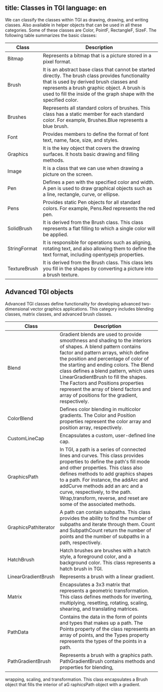 title: Classes in TGI
language: en
---

We can classify the classes within TGI as drawing, drawing, and writing classes. Also available in helper objects that can be used in all these categories. Some of these classes are Color, PointF, RectangleF, SizeF. The following table summarizes the basic classes:

| Class | Description                                                                                                          |
| -------- | -------------------------------------------------------------------------------------------------------------------- |
| Bitmap   | Represents a bitmap that is a picture stored in a pixel format. |
| Brush   | It is an abstract base class that cannot be started directly. The brush class provides functionality that is used by derived brush classes and represents a brush graphic object. A brush is used to fill the inside of the graph shape with the specified color. |
| Brushes   | Represents all standard colors of brushes. This class has a static member for each standard color. For example, Brushes.Blue represents a blue brush. |
| Font | Provides members to define the format of font text, name, face, size, and styles. |
| Graphics | It is the key object that covers the drawing surfaces. It hosts basic drawing and filling methods.|
| Image | It is a class that we can use when drawing a picture on the screen.
| Pen | Defines a pen with the specified color and width. A pen is used to draw graphical objects such as a line, rectangle, curve, or ellipse.|
| Pens | Provides static Pen objects for all standard colors. For example, Pens.Red represents the red pen.|
| SolidBrush | It is derived from the Brush class. This class represents a flat filling to which a single color will be applied.|
| StringFormat | It is responsible for operations such as aligning, rotating text, and also allowing them to define the text format, including opentypejs properties.|
| TextureBrush | It is derived from the Brush class. This class lets you fill in the shapes by converting a picture into a brush texture.

## Advanced TGI objects

Advanced TGI classes define functionality for developing advanced two-dimensional vector graphics applications. This category includes blending classes, matrix classes, and advanced brush classes.

| Class | Description                                                                                                          |
| -------- | -------------------------------------------------------------------------------------------------------------------- |
| Blend | Gradient blends are used to provide smoothness and shading to the interiors of shapes. A blend pattern contains factor and pattern arrays, which define the position and percentage of color of the starting and ending colors. The Blend class defines a blend pattern, which uses LinearGradientBrush to fill the shapes. The Factors and Positions properties represent the array of blend factors and array of positions for the gradient, respectively.
| ColorBlend | Defines color blending in multicolor gradients. The Color and Position properties represent the color array and position array, respectively.|
| CustomLineCap | Encapsulates a custom, user-defined line cap.|
| GraphicsPath | In TGI, a path is a series of connected lines and curves. This class provides properties to define the path's fill mode and other properties. This class also defines methods to add graphics shapes to a path. For instance, the addArc and addCurve methods add an arc and a curve, respectively, to the path. Wrap,transform, reverse, and reset are some of the associated methods.|
| GraphicsPathIterator | A path can contain subpaths. This class provides the ability to find the number of subpaths and iterate through them. Count and SubpathCount return the number of points and the number of subpaths in a path, respectively.|
| HatchBrush | Hatch brushes are brushes with a hatch style, a foreground color, and a background color. This class represents a hatch brush in TGI. |
| LinearGradientBrush | Represents a brush with a linear gradient.
| Matrix | Encapsulates a 3x3 matrix that represents a geometric transformation. This class defines methods for inverting, multiplying, resetting, rotating, scaling, shearing, and translating matrices.
| PathData | Contains the data in the form of points and types that makes up a path. The Points property of the class represents an array of points, and the Types property represents the types of the points in a path.
| PathGradientBrush | Represents a brush with a graphics path. PathGradientBrush contains methods and properties for blending,
wrapping, scaling, and transformation. This class encapsulates a Brush object that fills the interior of aG raphicsPath
object with a gradient.